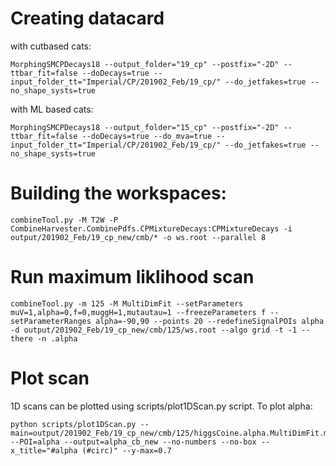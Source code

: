 # Creating datacard

with cutbased cats:

    MorphingSMCPDecays18 --output_folder="19_cp" --postfix="-2D" --ttbar_fit=false --doDecays=true --input_folder_tt="Imperial/CP/201902_Feb/19_cp/" --do_jetfakes=true --no_shape_systs=true

with ML based cats:

    MorphingSMCPDecays18 --output_folder="15_cp" --postfix="-2D" --ttbar_fit=false --doDecays=true --do_mva=true --input_folder_tt="Imperial/CP/201902_Feb/19_cp/" --do_jetfakes=true --no_shape_systs=true

# Building the workspaces:

    combineTool.py -M T2W -P CombineHarvester.CombinePdfs.CPMixtureDecays:CPMixtureDecays -i output/201902_Feb/19_cp_new/cmb/* -o ws.root --parallel 8

# Run maximum liklihood scan

    combineTool.py -m 125 -M MultiDimFit --setParameters muV=1,alpha=0,f=0,muggH=1,mutautau=1 --freezeParameters f --setParameterRanges alpha=-90,90 --points 20 --redefineSignalPOIs alpha  -d output/201902_Feb/19_cp_new/cmb/125/ws.root --algo grid -t -1 --there -n .alpha 

# Plot scan

1D scans can be plotted using scripts/plot1DScan.py script.
To plot alpha:

    python scripts/plot1DScan.py --main=output/201902_Feb/19_cp_new/cmb/125/higgsCoine.alpha.MultiDimFit.mH125.root --POI=alpha --output=alpha_cb_new --no-numbers --no-box --x_title="#alpha (#circ)" --y-max=0.7
